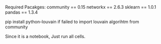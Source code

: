 Required Pacakges:
community == 0.15
networkx == 2.6.3
sklearn == 1.0.1
pandas == 1.3.4

pip install python-louvain if failed to import louvain algorihtm from community

Since it is a notebook, Just run all cells.